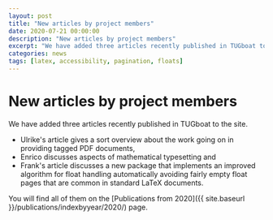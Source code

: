 ```yaml
---
layout: post
title: "New articles by project members"
date: 2020-07-21 00:00:00
description: "New articles by project members"
excerpt: "We have added three articles recently published in TUGboat to the site ..."
categories: news
tags: [latex, accessibility, pagination, floats]
---
```


# New articles by project members

We have added three articles recently published in TUGboat to the site.

 - Ulrike's article gives a sort overview about the work going on in providing tagged PDF documents,
 - Enrico discusses aspects of mathematical typesetting and
 - Frank's article discusses a new package that implements an improved algorithm for float handling automatically avoiding fairly empty float pages that are common in standard LaTeX documents.

You will find all of them on the [Publications from 2020]({{ site.baseurl }}/publications/indexbyyear/2020/) page.
